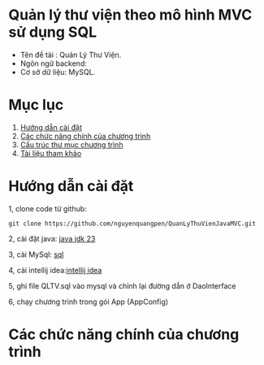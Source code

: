 # Quản lý thư viện theo mô hình MVC sử dụng SQL

- Tên đề tài : Quản Lý Thư Viện.
- Ngôn ngữ backend:
- Cơ sở dữ liệu: MySQL.

# Mục lục
  1. [Hướng dẫn cài đặt](#hướng-dẫn-cài-đặt)
  2. [Các chức năng chính của chương trình](#các-chức-năng-chính-của-chương-trình)
  3. [Cấu trúc thư mục chương trình](#cấu-trúc-thư-mục-chương-trình)
  4. [Tài liệu tham khảo](#tài-liệu-tham-khảo)

# Hướng dẫn cài đặt
1, clone code từ github:

    git clone https://github.com/nguyenquangpen/QuanLyThuVienJavaMVC.git

2, cài đặt java: [java jdk 23](https://www.oracle.com/java/technologies/downloads/)

3, cài MySql: [sql](https://www.mysql.com/downloads/)

4, cài intellij idea:[intellij idea](https://www.jetbrains.com/idea/download/?section=windows)

5, ghi file QLTV.sql vào mysql và chỉnh lại đường dẫn ở DaoInterface

6, chạy chương trình trong gói App (AppConfig)

# Các chức năng chính của chương trình

